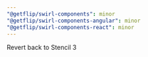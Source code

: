 ```yaml
---
"@getflip/swirl-components": minor
"@getflip/swirl-components-angular": minor
"@getflip/swirl-components-react": minor
---
```


Revert back to Stencil 3
